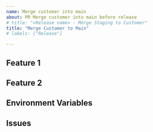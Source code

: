 ```yaml
---
name: Merge customer into main
about: PR Merge customer into main before release
# title: "<Release name> - Merge Staging to Customer"
title: "Merge Customer to Main"
# labels: ["Release"]

---
```


## Feature 1

## Feature 2

## Environment Variables

## Issues
